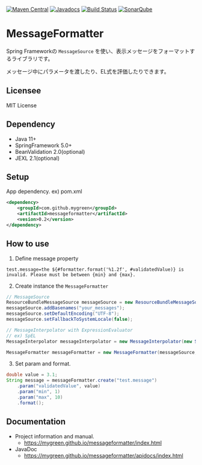 [![Maven Central](https://maven-badges.herokuapp.com/maven-central/com.github.mygreen/messageformatter/badge.svg)](https://maven-badges.herokuapp.com/maven-central/com.github.mygreen/messageformatter/)
[![Javadocs](https://javadoc.io/badge/com.github.mygreen/messageformatter.svg?color=blue)](https://javadoc.io/doc/com.github.mygreen/messageformatter)
[![Build Status](https://travis-ci.org/mygreen/messageformatter.svg?branch=master)](https://travis-ci.org/mygreen/messageformatter)
[![SonarQube](https://sonarcloud.io/api/project_badges/measure?project=com.github.mygreen%3Amessageformatter&metric=alert_status)](https://sonarcloud.io/dashboard?id=com.github.mygreen%3Amessageformatter)

# MessageFormatter

Spring Frameworkの ``MessageSource`` を使い、表示メッセージをフォーマットするライブラリです。

メッセージ中にパラメータを渡したり、EL式を評価したりできます。

## Licensee
MIT License

## Dependency

- Java 11+
- SpringFramework 5.0+
- BeanValidation 2.0(optional)
- JEXL 2.1(optional)

## Setup

App dependency. ex) pom.xml

```xml
<dependency>
	<groupId>com.github.mygreen</groupId>
	<artifactId>messageformatter</artifactId>
	<vesion>0.2</version>
</dependency>
```

## How to use
1. Define message property
  ```properties
  test.message=the ${#formatter.format('%1.2f', #validatedValue)} is invalid. Please must be between {min} and {max}.
  ```
2. Create instance the ``MessageFormatter``
  ```java
  // MessageSource
  ResourceBundleMessageSource messageSource = new ResourceBundleMessageSource();
  messageSource.addBasenames("your_messages");
  messageSource.setDefaultEncoding("UTF-8");
  messageSource.setFallbackToSystemLocale(false);

  // MessageInterpolator with ExpressionEvaluator
  // ex) SpEL
  MessageInterpolator messageInterpolator = new MessageInterpolator(new SpelExpressionEvaluator());

  MessageFormatter messageFormatter = new MessageFormatter(messageSource, messageInterpolator);
  ```
3. Set param and format.
  ```java
  double value = 3.1;
  String message = messageFormatter.create("test.message")
      .param("validatedValue", value)
      .param("min", 1)
      .param("max", 10)
      .format();
  ```

## Documentation

- Project information and manual.
  - https://mygreen.github.io/messageformatter/index.html
- JavaDoc
  - https://mygreen.github.io/messageformatter/apidocs/index.html

